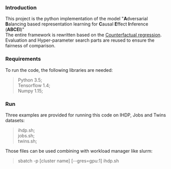 ### Introduction
This project is the python implementation of the model "**A**dversarial **B**alancing based representation learning for **C**ausal **E**ffect **I**nference (**ABCEI**)"  
The entire framework is rewritten based on the [Counterfactual regression](https://github.com/clinicalml/cfrnet). Evaluation and Hyper-parameter search parts are reused to ensure the fairness of comparison.

### Requirements
To run the code, the following libraries are needed:  
>Python 3.5;  
>Tensorflow 1.4;  
>Numpy 1.15;

### Run
Three examples are provided for running this code on IHDP, Jobs and Twins datasets:
>ihdp.sh;  
>jobs.sh;  
>twins.sh;

Those files can be used combining with workload manager like slurm:  
>sbatch -p [cluster name] [--gres=gpu:1] ihdp.sh
